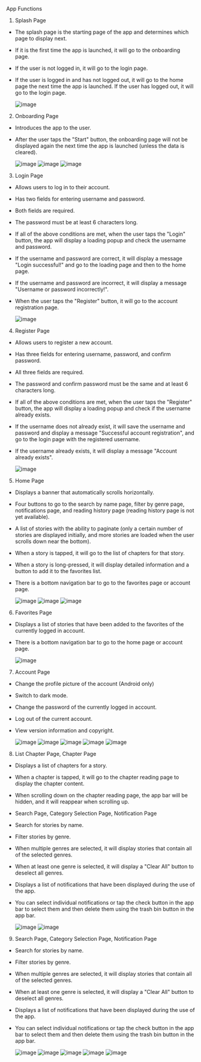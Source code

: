 App Functions
  1. Splash Page
  - The splash page is the starting page of the app and determines which page to display next.
  - If it is the first time the app is launched, it will go to the onboarding page.
  - If the user is not logged in, it will go to the login page.
  - If the user is logged in and has not logged out, it will go to the home page the next time the app is launched. If the user has logged out, it will go to the login page.

    ![image](https://github.com/user-attachments/assets/6f438aff-8472-4f55-a1d8-cb12e356d499)
    
  2. Onboarding Page
  - Introduces the app to the user.
  - After the user taps the "Start" button, the onboarding page will not be displayed again the next time the app is launched (unless the data is cleared).

    ![image](https://github.com/user-attachments/assets/385440ff-3ae1-478b-890c-3bba3c5e24c5) ![image](https://github.com/user-attachments/assets/21a01765-bc49-45b1-b4fb-941e5606097e) ![image](https://github.com/user-attachments/assets/c4eab187-4266-41a2-b224-fbc8b2e29e69)

  3. Login Page
  - Allows users to log in to their account.
  - Has two fields for entering username and password.
  - Both fields are required.
  - The password must be at least 6 characters long.
  - If all of the above conditions are met, when the user taps the "Login" button, the app will display a loading popup and check the username and password.
  - If the username and password are correct, it will display a message "Login successful!" and go to the loading page and then to the home page.
  - If the username and password are incorrect, it will display a message "Username or password incorrectly!".
  - When the user taps the "Register" button, it will go to the account registration page.

    ![image](https://github.com/user-attachments/assets/9ee56663-0858-4a2f-99f9-c0ff667d4489)

  4. Register Page
  - Allows users to register a new account.
  - Has three fields for entering username, password, and confirm password.
  - All three fields are required.
  - The password and confirm password must be the same and at least 6 characters long.
  - If all of the above conditions are met, when the user taps the "Register" button, the app will display a loading popup and check if the username already exists.
  - If the username does not already exist, it will save the username and password and display a message "Successful account registration", and go to the login page with the registered username.
  - If the username already exists, it will display a message "Account already exists".

    ![image](https://github.com/user-attachments/assets/63d9e4cc-9be5-4105-8bb0-144c942f21c8)

  5. Home Page
  - Displays a banner that automatically scrolls horizontally.
  - Four buttons to go to the search by name page, filter by genre page, notifications page, and reading history page (reading history page is not yet available).
  - A list of stories with the ability to paginate (only a certain number of stories are displayed initially, and more stories are loaded when the user scrolls down near the bottom).
  - When a story is tapped, it will go to the list of chapters for that story.
  - When a story is long-pressed, it will display detailed information and a button to add it to the favorites list.
  - There is a bottom navigation bar to go to the favorites page or account page.

    ![image](https://github.com/user-attachments/assets/077bb79b-c1aa-43bd-8b7d-4c0549cf5ccd) ![image](https://github.com/user-attachments/assets/e74bf803-37cf-4991-98b6-95c5767ef39f) ![image](https://github.com/user-attachments/assets/659be29b-5ec2-4228-9718-d98c1a1826f0)

  6. Favorites Page
  - Displays a list of stories that have been added to the favorites of the currently logged in account.
  - There is a bottom navigation bar to go to the home page or account page.

    ![image](https://github.com/user-attachments/assets/4a25e59b-3d13-4a0c-b901-5db1c225ee42)

  7. Account Page
  - Change the profile picture of the account (Android only)
  - Switch to dark mode.
  - Change the password of the currently logged in account.
  - Log out of the current account.
  - View version information and copyright.

    ![image](https://github.com/user-attachments/assets/9a82dcff-049b-47c7-831b-7067a60f3d4d) ![image](https://github.com/user-attachments/assets/0020270e-7f12-43eb-90a1-2d8bb8f14788) ![image](https://github.com/user-attachments/assets/8bc61a29-41ba-4996-8534-025f7a9cbe0e) ![image](https://github.com/user-attachments/assets/437c521b-2a7f-47fb-b916-601b56231dbf) ![image](https://github.com/user-attachments/assets/c168137d-e994-4b04-bd28-f862bde2daa1)

  8. List Chapter Page, Chapter Page
  - Displays a list of chapters for a story.
  - When a chapter is tapped, it will go to the chapter reading page to display the chapter content.
  - When scrolling down on the chapter reading page, the app bar will be hidden, and it will reappear when scrolling up.
  - Search Page, Category Selection Page, Notification Page
  - Search for stories by name.
  - Filter stories by genre.
  - When multiple genres are selected, it will display stories that contain all of the selected genres.
  - When at least one genre is selected, it will display a "Clear All" button to deselect all genres.
  - Displays a list of notifications that have been displayed during the use of the app.
  - You can select individual notifications or tap the check button in the app bar to select them and then delete them using the trash bin button in the app bar.

    ![image](https://github.com/user-attachments/assets/6a991cf5-5522-45be-b7e0-577c072e0d35) ![image](https://github.com/user-attachments/assets/192669a4-5c57-4fbd-b14c-e974787b7185)

  9. Search Page, Category Selection Page, Notification Page
  - Search for stories by name.
  - Filter stories by genre.
  - When multiple genres are selected, it will display stories that contain all of the selected genres.
  - When at least one genre is selected, it will display a "Clear All" button to deselect all genres.
  - Displays a list of notifications that have been displayed during the use of the app.
  - You can select individual notifications or tap the check button in the app bar to select them and then delete them using the trash bin button in the app bar.

    ![image](https://github.com/user-attachments/assets/9b23fb10-2483-4966-84e1-90d9376626a2) ![image](https://github.com/user-attachments/assets/f3c84bcf-4010-4352-9bf8-dd79d4e42a93) ![image](https://github.com/user-attachments/assets/261362be-5db0-44fe-a442-91eb8e59fb1d) ![image](https://github.com/user-attachments/assets/fbf79bae-8f4a-402c-aaf1-66eb66896db9) ![image](https://github.com/user-attachments/assets/882d39f6-6379-493e-8e92-0df3d039e136)
